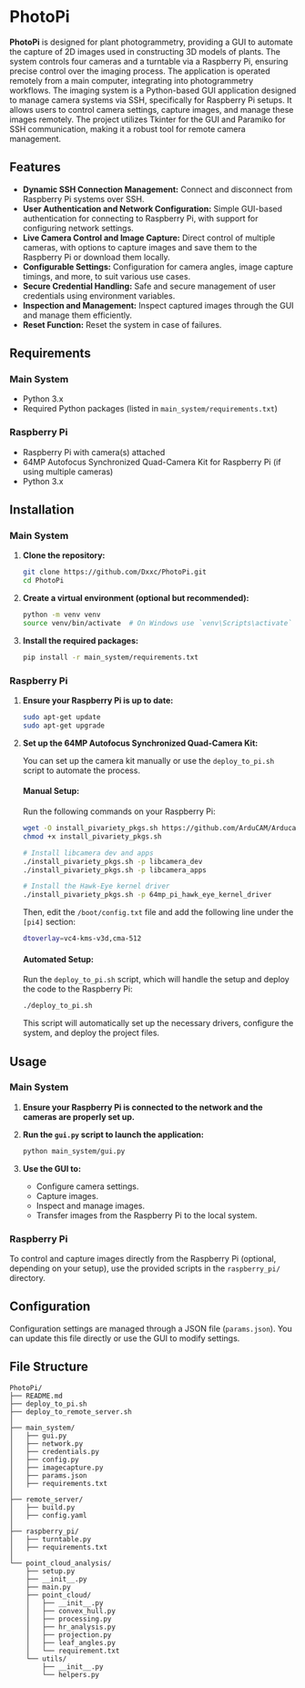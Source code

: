 # PhotoPi

**PhotoPi** is designed for plant photogrammetry, providing a GUI to automate the capture of 2D images used in constructing 3D models of plants. The system controls four cameras and a turntable via a Raspberry Pi, ensuring precise control over the imaging process. The application is operated remotely from a main computer, integrating into photogrammetry workflows. The imaging system is a Python-based GUI application designed to manage camera systems via SSH, specifically for Raspberry Pi setups. It allows users to control camera settings, capture images, and manage these images remotely. The project utilizes Tkinter for the GUI and Paramiko for SSH communication, making it a robust tool for remote camera management.





## Features

- **Dynamic SSH Connection Management:** Connect and disconnect from Raspberry Pi systems over SSH.
- **User Authentication and Network Configuration:** Simple GUI-based authentication for connecting to Raspberry Pi, with support for configuring network settings.
- **Live Camera Control and Image Capture:** Direct control of multiple cameras, with options to capture images and save them to the Raspberry Pi or download them locally.
- **Configurable Settings:** Configuration for camera angles, image capture timings, and more, to suit various use cases.
- **Secure Credential Handling:** Safe and secure management of user credentials using environment variables.
- **Inspection and Management:** Inspect captured images through the GUI and manage them efficiently.
- **Reset Function:** Reset the system in case of failures.

## Requirements

### Main System

- Python 3.x
- Required Python packages (listed in `main_system/requirements.txt`)

### Raspberry Pi

- Raspberry Pi with camera(s) attached
- 64MP Autofocus Synchronized Quad-Camera Kit for Raspberry Pi (if using multiple cameras)
- Python 3.x

## Installation

### Main System

1. **Clone the repository:**

    ```bash
    git clone https://github.com/Dxxc/PhotoPi.git
    cd PhotoPi
    ```

2. **Create a virtual environment (optional but recommended):**

    ```bash
    python -m venv venv
    source venv/bin/activate  # On Windows use `venv\Scripts\activate`
    ```

3. **Install the required packages:**

    ```bash
    pip install -r main_system/requirements.txt
    ```

### Raspberry Pi

1. **Ensure your Raspberry Pi is up to date:**

    ```bash
    sudo apt-get update
    sudo apt-get upgrade
    ```

2. **Set up the 64MP Autofocus Synchronized Quad-Camera Kit:**

    You can set up the camera kit manually or use the `deploy_to_pi.sh` script to automate the process.

    #### Manual Setup:

    Run the following commands on your Raspberry Pi:

    ```bash
    wget -O install_pivariety_pkgs.sh https://github.com/ArduCAM/Arducam-Pivariety-V4L2-Driver/releases/download/install_script/install_pivariety_pkgs.sh
    chmod +x install_pivariety_pkgs.sh

    # Install libcamera dev and apps
    ./install_pivariety_pkgs.sh -p libcamera_dev
    ./install_pivariety_pkgs.sh -p libcamera_apps

    # Install the Hawk-Eye kernel driver
    ./install_pivariety_pkgs.sh -p 64mp_pi_hawk_eye_kernel_driver
    ```

    Then, edit the `/boot/config.txt` file and add the following line under the `[pi4]` section:

    ```bash
    dtoverlay=vc4-kms-v3d,cma-512
    ```

    #### Automated Setup:

    Run the `deploy_to_pi.sh` script, which will handle the setup and deploy the code to the Raspberry Pi:

    ```bash
    ./deploy_to_pi.sh
    ```

    This script will automatically set up the necessary drivers, configure the system, and deploy the project files.

## Usage

### Main System

1. **Ensure your Raspberry Pi is connected to the network and the cameras are properly set up.**
2. **Run the `gui.py` script to launch the application:**

    ```bash
    python main_system/gui.py
    ```

3. **Use the GUI to:**

    - Configure camera settings.
    - Capture images.
    - Inspect and manage images.
    - Transfer images from the Raspberry Pi to the local system.

### Raspberry Pi

To control and capture images directly from the Raspberry Pi (optional, depending on your setup), use the provided scripts in the `raspberry_pi/` directory.

## Configuration

Configuration settings are managed through a JSON file (`params.json`). You can update this file directly or use the GUI to modify settings.

## File Structure

```plaintext
PhotoPi/
├── README.md
├── deploy_to_pi.sh
├── deploy_to_remote_server.sh
│
├── main_system/
│   ├── gui.py
│   ├── network.py
│   ├── credentials.py
│   ├── config.py
│   ├── imagecapture.py
│   ├── params.json
│   ├── requirements.txt
│
├── remote_server/
│   ├── build.py
│   ├── config.yaml
│
├── raspberry_pi/
│   ├── turntable.py
│   ├── requirements.txt
│
└── point_cloud_analysis/
    ├── setup.py
    ├── __init__.py
    ├── main.py
    ├── point_cloud/
    │   ├── __init__.py
    │   ├── convex_hull.py
    │   ├── processing.py
    │   ├── hr_analysis.py
    │   ├── projection.py
    │	├── leaf_angles.py
    │	└── requirement.txt
    └── utils/
        ├── __init__.py
        └── helpers.py




